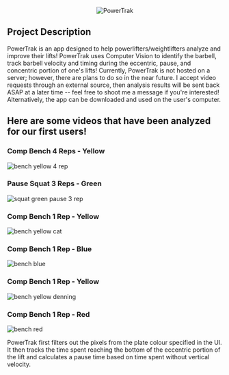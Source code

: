 <p align="center">
  <img src="https://github.com/rustymango/PowerTrak/assets/117687423/b49392f7-37b0-4a7c-bc71-41dafc583919" alt="PowerTrak">
</p> 

## Project Description
PowerTrak is an app designed to help powerlifters/weightlifters analyze and improve their lifts! PowerTrak uses Computer Vision to identify the barbell, track barbell velocity and timing during the eccentric, pause, and concentric portion of one's lifts! Currently, PowerTrak is not hosted on a server; however, there are plans to do so in the near future. I accept video requests through an external source, then analysis results will be sent back ASAP at a later time -- feel free to shoot me a message if you're interested! Alternatively, the app can be downloaded and used on the user's computer.

## Here are some videos that have been analyzed for our first users!
### Comp Bench 4 Reps - Yellow                     
![bench yellow 4 rep](https://github.com/rustymango/PowerTrak/assets/117687423/ccb54ecd-4730-4bab-9e65-cc855bed357e) 

### Pause Squat 3 Reps - Green
![squat green pause 3 rep](https://github.com/rustymango/PowerTrak/assets/117687423/2b234daf-55b0-4bee-b1b9-9cef4090288a)

### Comp Bench 1 Rep - Yellow
![bench yellow cat](https://github.com/rustymango/PowerTrak/assets/117687423/7a0a1718-2501-4d50-8d0f-a70c175127bb)

### Comp Bench 1 Rep - Blue                        
![bench blue](https://github.com/rustymango/PowerTrak/assets/117687423/67157292-8292-4c29-90e7-b13dab23aa7f)

### Comp Bench 1 Rep - Yellow                      
![bench yellow denning](https://github.com/rustymango/PowerTrak/assets/117687423/d2a01ea5-4a1a-43d1-9e11-1493c57435ae)

### Comp Bench 1 Rep - Red
![bench red](https://github.com/rustymango/PowerTrak/assets/117687423/54136575-c69c-44fa-8fd4-a9515072b3c0)

PowerTrak first filters out the pixels from the plate colour specified in the UI. It then tracks the time spent reaching the bottom of the eccentric portion of the lift and calculates a pause time based on time spent without vertical velocity.
